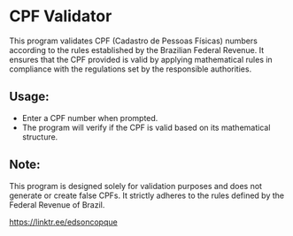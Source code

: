 # CPF Validator

This program validates CPF (Cadastro de Pessoas Físicas) numbers according to the rules established by the Brazilian Federal Revenue. It ensures that the CPF provided is valid by applying mathematical rules in compliance with the regulations set by the responsible authorities.

## Usage:

- Enter a CPF number when prompted.
- The program will verify if the CPF is valid based on its mathematical structure.

## Note: 

This program is designed solely for validation purposes and does not generate or create false CPFs. It strictly adheres to the rules defined by the Federal Revenue of Brazil.

https://linktr.ee/edsoncopque
